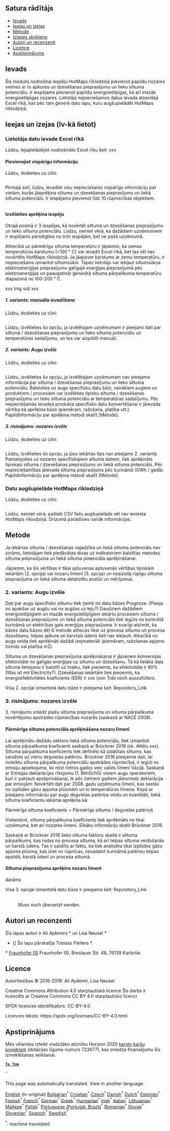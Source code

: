 <h2> Satura rādītājs </h2><ul><li> <a href="#introduction">Ievads</a> </li><li> <a href="#inputs-and-outputs">Ieejas un izejas</a> </li><li> <a href="#method">Metode</a> </li><li> <a href="#sample-run">Izlases skrējiens</a> </li><li> <a href="#authors-and-reviewers">Autori un recenzenti</a> </li><li> <a href="#license">Licence</a> </li><li> <a href="#acknowledgement">Apstiprinājums</a> </li></ul><h2> Ievads </h2><p> Šis modulis nodrošina iespēju HotMaps rīklodziņā pievienot papildu nozares vietnes ar to apkures un dzesēšanas pieprasījumu un lieko siltuma potenciālu. Ir iespējams pievienot papildu energoietilpīgas, kā arī mazāk energoietilpīgas nozares. Lietotājs nepieciešamos datus ievada atsevišķā Excel rīkā, kas pēc tam ģenerē datu lapu, kuru augšupielādēt HotMaps rīklodziņā. </p><h2> Ieejas un izejas (lv-kā lietot) </h2><h3> Lietotāja datu ievade Excel rīkā </h3><p> Lūdzu, lejupielādējiet nodrošināto Excel rīku šeit: xxx </p><h4> Pievienojiet vispārīgu informāciju </h4><p> Lūdzu, dodieties uz cilni: <figure><img alt="" src="https://github.com/HotMaps/hotmaps_wiki/blob/master/Images/cm_add_industry_plant/General_information.PNG"/></figure></p><p> Pirmajā solī, lūdzu, ievadiet visu nepieciešamo vispārīgo informāciju par vietām, kurās jāaprēķina siltuma un dzesēšanas pieprasījums un liekā siltuma potenciāls. Ir iespējams pievienot līdz 10 rūpniecības objektiem. </p><figure><img alt="" src="https://github.com/HotMaps/hotmaps_wiki/blob/master/Images/cm_add_industry_plant/General_information_Box.PNG"/></figure><h4> Izvēlieties aprēķina iespēju </h4><p> Otrajā posmā ir 3 iespējas, kā novērtēt siltuma un dzesēšanas pieprasījumu un lieko siltuma potenciālu. Lūdzu, ņemiet vērā, ka dažādiem uzņēmumiem ir iespējams pārslēgties no trim iespējām, bet ne pašā uzņēmumā. </p><p> Attiecībā uz pārmērīgu siltuma temperatūru ir jāpiemin, ka zemas temperatūras karstumu (&lt;100 ° C) var ievadīt Excel rīkā, bet tas vēl nav novērtēts HotMaps rīklodziņā. Ja jāapsver karstums ar zemu temperatūru, ir nepieciešams izmantot siltumsūkni. Tāpēc lietotājs var iekļaut siltumsūkņa elektroenerģijas pieprasījumu galīgajā enerģijas pieprasījumā pēc elektroenerģijas un paaugstināt ģenerētā siltuma pārpalikuma temperatūru diapazonā no 100-200 ° C. </p><p> xxx Img soļi xxx </p><h5> 1. variants: manuāla ievadīšana </h5><p> Lūdzu, dodieties uz cilni: <figure><img alt="" src="https://github.com/HotMaps/hotmaps_wiki/blob/master/Images/cm_add_industry_plant/Option1.PNG"/></figure></p><p> Lūdzu, izvēlieties šo opciju, ja izvēlētajam uzņēmumam ir pieejami dati par siltuma / dzesēšanas pieprasījumu un lieko siltuma potenciālu un temperatūras sadalījumu, un tos var aizpildīt manuāli. </p><h5> 2. variants: Augu izvēle </h5><p> Lūdzu, dodieties uz cilni: <figure><img alt="" src="https://github.com/HotMaps/hotmaps_wiki/blob/master/Images/cm_add_industry_plant/Option2.PNG"/></figure></p><p> Lūdzu, izvēlieties šo opciju, ja izvēlētajam uzņēmumam nav pieejama informācija par siltuma / dzesēšanas pieprasījumu un lieko siltuma potenciālu. Balstoties uz augu specifisku datu bāzi, vairākiem augiem un produktiem / procesiem var izvēlēties tipisku siltuma / dzesēšanas pieprasījumu un lieko siltuma potenciālu ar temperatūras sadalījumu. Pēc nepieciešamās ievades produkta specifisko datu konvertēšanai ir jāievada vērtība kā aprēķina bāze (piemēram, ražošana, platība utt.). Papildinformāciju par aprēķina metodi skatīt [Metode]. </p><h5> 3. risinājums: nozares izvēle </h5><p> Lūdzu, dodieties uz cilni: <figure><img alt="" src="https://github.com/HotMaps/hotmaps_wiki/blob/master/Images/cm_add_industry_plant/Option3.PNG"/></figure></p><p> Lūdzu, izvēlieties šo opciju, ja jūsu iekārtas tips nav pieejams 2. variantā. Pamatojoties uz nozares specifiskajiem siltuma datiem, tiek aprēķināts tipiskais siltuma / dzesēšanas pieprasījums un liekā siltuma potenciāls. Pēc nepieciešamības jāievada siltuma pieprasījums pēc kurināmā (GWh / gadā). Papildinformāciju par aprēķina metodi skatīt [Metode]. </p><h3> Datu augšupielāde HotMaps rīklodziņā </h3><p> Lūdzu, dodieties uz cilni: <figure><img alt="" src="https://github.com/HotMaps/hotmaps_wiki/blob/master/Images/cm_add_industry_plant/Data_Import.PNG"/></figure></p><p> Lūdzu, ņemiet vērā: pašlaik CSV failu augšupielāde vēl nav ieviesta HotMaps rīklodziņā. Drīzumā parādīsies vairāk informācijas. </p><h2> Metode </h2><p> Ja iekārtas siltuma / dzesēšanas vajadzība un liekā siltuma potenciāls nav zināms, lietotājam tiek piedāvātas divas uz indikatoriem balstītas metodes siltuma pieprasījuma un liekā siltuma potenciāla aprēķināšanai. </p><p> Jāpiemin, ka šīs vērtības ir tikai aptuvenas aptuvenās vērtības tipiskām iekārtām (2. opcija) vai nozaru līmenī (3. opcija) un neaizstāj rūpīgu siltuma pieprasījuma un liekā siltuma detalizētu analīzi un mērījumus. </p><h3> 2. variants: Augu izvēle </h3><p> Dati par augu specifisko siltumu tiek ņemti no datu bāzes Prognoze. (Pieeja no apakšas uz augšu vai no augšas uz leju?) Daudziem dažādiem energoietilpīgiem un mazāk energoietilpīgiem iekārtu procesiem siltuma / dzesēšanas pieprasījums un liekā siltuma potenciāls tiek iegūts no konkrētā kurināmā un elektrības gala enerģijas pieprasījuma. Ir svarīgi atzīmēt, ka bāzes datu bāzes dēļ šī metode attiecas tikai uz procesa siltumu un procesa dzesēšanu; telpas apkure un karstais ūdens šeit nav iekļauti. Atkarībā no auga veida tiek aprēķināti dažādi izejmateriāli (piemēram, ražošanas apjoms tonnās vai platība m2). </p><p> Siltuma un dzesēšanas pieprasījuma aprēķināšanai ir jāpieņem konversijas efektivitāte no galīgās enerģijas uz siltumu un dzesēšanu. Tā kā lielākā daļa siltuma lietojumu ir balstīti uz tvaiku, tiek pieņemts, ka efektivitāte ir 90% (Was ist mit Electricity?). Dzesēšanas iekārtām tiek pieņemts, ka energoefektivitātes koeficients (EER) ir xxx (von Tobi noch auszufüllen). </p><p> Visa 2. opcijai izmantotā datu bāze ir pieejama šeit: Repository_Link </p><h3> 3. risinājums: nozares izvēle </h3><p> 3. risinājums sniedz plašu siltuma pieprasījuma un siltuma pārpalikuma novērtējumu apstrādes rūpniecības nozarēs (saskaņā ar NACE 2008). </p><h4> Pārmērīga siltuma potenciāla aprēķināšana nozaru līmenī </h4><p> Lai aprēķinātu dažādu sektoru liekā siltuma potenciālu, tiek izmantoti siltuma pārpalikuma koeficienti saskaņā ar Brückner 2016 (sk. Attēlu xxx). Siltuma pārpalikuma koeficients tiek definēts kā izdalītais siltums, kas saražots uz vienu degvielas patēriņu. Brückner 2016 pieejamie dati, lai noteiktu siltuma pārpalikuma potenciālu apstrādes rūpniecībā, ir iegūti no emisiju apsekojuma, ko reizi četros gados veic valsts līmenī Vācijā. Saskaņā ar Emisijas deklarācijas rīkojumu (1. BImSchG) visiem augu operatoriem, kuri ir pakļauti apstiprināšanai, ik pēc četriem gadiem jāiesniedz deklarācija par emisijām. Novērtēti dati par 2008. gadu uzņēmuma līmenī, kas sastāv no izplūdes gāzu apjoma plūsmām un to temperatūras līmeņa. Kopā ar pieejamo informāciju par augu degvielas patēriņa veidu un kvantitāti, liekā siltuma koeficientu iekārtai aprēķina kā: </p><p> Pārmērīgs siltuma koeficients = Pārmērīgs siltuma / degvielas patēriņš </p><p> Visbeidzot, siltuma pārpalikuma koeficients tiek aprēķināts ne tikai uzņēmuma, bet arī nozares līmenī. Sīkāku informāciju skatīt Brückner 2016. </p><p> Saskaņā ar Brückner 2016 lieko siltuma faktoru skaitā ir siltuma pārpalikums, kas rodas no procesa siltuma, kā arī telpas siltuma veidošanās un karstā ūdens. Tas ir saistīts ar faktu, ka tiek analizēta tikai izplūdes gāzu apjoma plūsma, kas iziet no rūpnīcas, nesadalot kurināmā patēriņu telpas apsildē, karstā ūdenī un procesa siltumā. </p><h4> Siltuma pieprasījuma aprēķins nozaru līmenī </h4><p> darāms </p><p> Visa 3. opcijai izmantotā datu bāze ir pieejama šeit: Repository_Link </p><figure><img alt="" src="https://github.com/HotMaps/hotmaps_wiki/blob/master/Images/cm_add_industry_plant/Factors.PNG"/><figcaption> <i><br/> Muss noch übersetzt werden.</i> </figcaption></figure><h2> Autori un recenzenti </h2><p> Šīs lapas autori ir Ali Ajdemirs * un Lisa Neusel * </p><ul><li> [] Šo lapu pārskatīja Tobiass Fleiters *. </li></ul><p> * <a href="https://isi.fraunhofer.de/">Fraunhofer ISI</a> Fraunhofer ISI, Breslauer Str. 48, 76139 Karlsrūe </p><h2> Licence </h2><p> Autortiesības © 2016-2018: Ali Aydemir, Lisa Neusel </p><p> Creative Commons Attribution 4.0 starptautiskā licence Šis darbs ir licencēts ar Creative Commons CC BY 4.0 starptautisko licenci. </p><p> SPDX-licences identifikators: CC-BY-4.0 </p><p> Licences teksts: https://spdx.org/licenses/CC-BY-4.0.html </p><h2> Apstiprinājums </h2><p> Mēs vēlamies izteikt visdziļāko atzinību Horizon 2020 <a href="https://www.hotmaps-project.eu">karsto karšu projektam</a> (dotācijas līguma numurs 723677), kas sniedza finansējumu šīs izmeklēšanas veikšanai. </p><p><ins> <code><strong><a href="#table-of-contents">To Top</a></strong></code> </ins> </p><p> `` </p>

This page was automatically translated. View in another language:

[English](../en/CM-Add-industry-plant.md) (lv-original) [Bulgarian](../bg/CM-Add-industry-plant.md)<sup>\*</sup> [Croatian](../hr/CM-Add-industry-plant.md)<sup>\*</sup> [Czech](../cs/CM-Add-industry-plant.md)<sup>\*</sup> [Danish](../da/CM-Add-industry-plant.md)<sup>\*</sup> [Dutch](../nl/CM-Add-industry-plant.md)<sup>\*</sup> [Estonian](../et/CM-Add-industry-plant.md)<sup>\*</sup> [Finnish](../fi/CM-Add-industry-plant.md)<sup>\*</sup> [French](../fr/CM-Add-industry-plant.md)<sup>\*</sup> [German](../de/CM-Add-industry-plant.md)<sup>\*</sup> [Greek](../el/CM-Add-industry-plant.md)<sup>\*</sup> [Hungarian](../hu/CM-Add-industry-plant.md)<sup>\*</sup> [Irish](../ga/CM-Add-industry-plant.md)<sup>\*</sup> [Italian](../it/CM-Add-industry-plant.md)<sup>\*</sup>  [Lithuanian](../lt/CM-Add-industry-plant.md)<sup>\*</sup> [Maltese](../mt/CM-Add-industry-plant.md)<sup>\*</sup> [Polish](../pl/CM-Add-industry-plant.md)<sup>\*</sup> [Portuguese (Portugal, Brazil)](../pt/CM-Add-industry-plant.md)<sup>\*</sup> [Romanian](../ro/CM-Add-industry-plant.md)<sup>\*</sup> [Slovak](../sk/CM-Add-industry-plant.md)<sup>\*</sup> [Slovenian](../sl/CM-Add-industry-plant.md)<sup>\*</sup> [Spanish](../es/CM-Add-industry-plant.md)<sup>\*</sup> [Swedish](../sv/CM-Add-industry-plant.md)<sup>\*</sup> 

<sup>\*</sup>: machine translated
